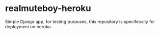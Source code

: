 # realmuteboy-heroku
Simple Django app, for testing purpuses, this repository is specifecally for deployment on heroku
